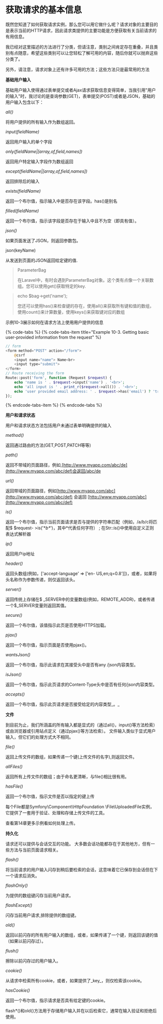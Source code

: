 # 获取请求的基本信息

既然您知道了如何获取请求实例，那么您可以用它做什么呢？请求对象的主要目的是表示当前的HTTP请求，因此请求类提供的主要功能是方便获取有关当前请求的有用信息。

我已经对这里描述的方法进行了分类，但请注意，类别之间肯定存在重叠，并且类别有点随意，希望这些类别可以让您轻松了解可用的内容，随后你就可以抛弃这些分类了。

另外，请注意，请求对象上还有许多可用的方法；这些方法只是最常用的方法

**基础用户输入**

基础用户输入使得通过表单提交或者Ajax请求获取信息变得简单，当我引用"用户的输入"时，我讨论的是查询参数\(GET\)，表单提交\(POST\)或者是JSON，基础的用户输入包含以下：

_all\(\)_

将用户提供的所有输入作为数组返回。

_input\(fieldName\)_

返回用户输入的单个字段

_only\(fieldName\|\[array,of,field,names\]\)_

返回用户特定输入字段作为数组返回

_except\(fieldName\|\[array,of,field,names\]\)_

返回排除后的输入

_exists\(fieldName\)_

返回一个布尔值，指示输入中是否存在该字段。has\(\)是别名

_filled\(fieldName\)_  
  
返回一个布尔值，指示该字段是否存在于输入中且不为空（即具有值）。

_json\(\)_

如果页面发送了JSON，则返回参数包。

json\(keyName\)

从发送到页面的JSON返回给定键的值.

> ParameterBag
>
> 在Laravel中，有时会遇到ParameterBag对象。这个类有点像一个关联数组。您可以使用get\(\)获取特定的key.

> echo $bag-&gt;get\('name'\);
>
> 您还可以使用has\(\)来检查键的存在，使用all\(\)来获取所有键和值的数组，使用count\(\)来计算数量，使用keys\(\)来获取键对应的数组

示例10-3展示如何在请求方法上使用用户提供的信息

{% code-tabs %}
{% code-tabs-item title="Example 10-3. Getting basic user-provided information from the request" %}
```php
// form
<form method="POST" action="/form"> 
    @csrf
    <input name="name"> Name<br>
    <input type="submit"> 
</form>
// Route receiving the form
Route::post('form', function (Request $request) {
    echo 'name is ' . $request->input('name') . '<br>';
    echo 'all input is ' . print_r($request->all()) . '<br>';
    echo 'user provided email address: ' . $request->has('email') ? 'true' : 'false';
});
```
{% endcode-tabs-item %}
{% endcode-tabs %}

**用户和请求状态**

用户和请求状态方法包括用户未通过表单明确提供的输入

_method\(\)_

返回通过路由的方法\(GET,POST,PATCH等等\)

_path\(\)_

返回不带域的页面路径，例如,[http://www.myapp.com/abc/de](http://www.myapp.com/abc/def)会返回/abc/de

_url\(\)_

返回带域的页面路径，例如[http://www.myapp.com/abc](http://www.myapp.com/abc/def) 会返回 [http://www.myapp.com/abc](http://www.myapp.com/abc/def)

_is\(\)_

返回一个布尔值，指示当前页面请求是否与提供的字符串匹配（例如，/a/b/c将匹配$ $request- &gt;is\('\*_b\*_'\)，其中\*代表任何字符） ; 在Str::is\(\)中使用自定义正则表达式解析器

_ip\(\)_

返回用户ip地址

_header\(\)_

返回头数组\(例如，\['accept-language' =&gt; \['en- US,en;q=0.8'\]\]\)，或者，如果将头名称作为参数传递，则仅返回该头。

_server\(\)_

返回传统上存储在$ \_SERVER中的变量数组\(例如，REMOTE\_ADDR\)，或者传递一个$\_SERVER变量则返回其值。

_secure\(\)_

返回一个布尔值，该值指示此页是否使用HTTPS加载。

_pjax\(\)_

返回一个布尔值，指示页面是否使用pjax\(\)。

_wantsJson\(\)_

返回一个布尔值，指示此请求在其接受头中是否有any /json内容类型。

_isJson\(\)_

返回一个布尔值，指示此页请求的Content-Type头中是否有任何/json内容类型。

_accepts\(\)_

返回一个布尔值，指示此页请求是否接受给定的内容类型_。_

**文件**

到目前为止，我们所涵盖的所有输入都是显式的（通过all\(\)，input\(\)等方法检索）或由浏览器或引用站点定义（通过pjax\(\)等方法检索）。 文件输入类似于显式用户输入，但它们的处理方式大不相同。

_file\(\)_

返回上传文件的数组，如果传递一个键\(上传文件的名字\),则返回文件。

_allFiles\(\)_

返回所有上传文件的数组；由于命名更清晰，与file\(\)相比很有用。

_hasFile\(\)_

返回一个布尔值，指示文件是否以指定的键上传

每个File都是Symfony\Component\HttpFoundation \File\UploadedFile实例，它提供了一套用于验证、处理和存储上传文件的工具。

查看第14章更多示例看如何处理上传。

**持久化**

请求还可以提供与会话交互的功能。 大多数会话功能都存在于其他地方，但有一些方法与当前页面请求相关。

_flash\(\)_

将当前请求的用户输入闪存到稍后要检索的会话，这意味着它已保存到会话但在下一个请求后消失。

_flashOnly\(\)_

为提供的数组键闪存当前用户请求。

_flashExcept\(\)_

闪存当前用户请求,排除提供的数组键。

_old\(\)_

返回以前闪存的所有用户输入的数组，或者，如果传递了一个键，则返回该键的值（如果以前闪存过）。

_flush\(\)_

擦除以前闪存过的用户输入。

_cookie\(\)_

从请求中检索所有cookie，或者，如果提供了_key_，则仅检索该cookie。

_hasCookie\(\)_

返回一个布尔值，指示请求是否具有给定键的cookie。

flash\*\(\)和old\(\)方法用于存储用户输入并在以后检索它，通常在输入验证和拒绝后使用。

